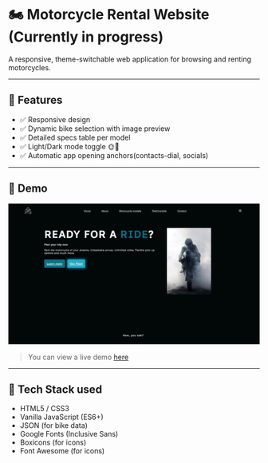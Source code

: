 # 🏍️ Motorcycle Rental Website (Currently in progress)

A responsive, theme-switchable web application for browsing and renting motorcycles.

---

## 🚀 Features

- ✅ Responsive design
- ✅ Dynamic bike selection with image preview
- ✅ Detailed specs table per model
- ✅ Light/Dark mode toggle 🌞🌙
- ✅ Automatic app opening anchors(contacts-dial, socials)

---

## 📸 Demo

<a href="https://antvndev.github.io/Motorcycle-Rental/" target="_blank">
  <img src="PreviewImage.jpg" alt="Demo Screenshot" width="600"/>
</a>

> You can view a live demo [here](https://antvndev.github.io/Motorcycle-Rental/)

---

## 🔧 Tech Stack used

- HTML5 / CSS3
- Vanilla JavaScript (ES6+)
- JSON (for bike data)
- Google Fonts (Inclusive Sans)
- Boxicons (for icons)
- Font Awesome (for icons)
